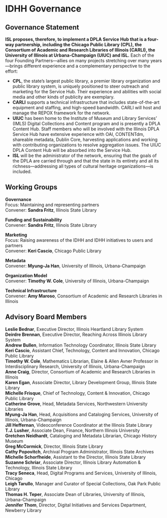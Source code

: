 # IDHH Governance

## Governance Statement

**ISL proposes, therefore, to implement a DPLA Service Hub that is a four-way partnership, including the Chicago Public Library (CPL), the Consortium of Academic and Research Libraries of Illinois (CARLI), the University of Illinois at Urbana-Champaign (UIUC) and ISL.** Each of the four Founding Partners—allies on many projects stretching over many years—brings different experience and a complementary perspective to the effort:
- **CPL**, the state’s largest public library, a premier library organization and public library system, is uniquely positioned to steer outreach and marketing for the Service Hub. Their experience and abilities with social media and other kinds of publicity are exemplary.
- **CARLI** supports a technical infrastructure that includes state-of-the-art equipment and staffing, and high-speed bandwidth. CARLI will host and manage the REPOX framework for the network.
- **UIUC** has been home to the Institute of Museum and Library Services’ (IMLS) Digital Collections and Content program and is presently a DPLA Content Hub. Staff members who will be involved with the Illinois DPLA Service Hub have extensive experience with OAI, CONTENTdm, shareable metadata, Dublin Core, harvesting applications and working with contributing organizations to resolve aggregation issues. The UIUC DPLA Content Hub will be absorbed into the Service Hub.
- **ISL** will be the administrator of the network, ensuring that the goals of the DPLA are carried through and that the state in its entirety and all its richness—addressing all types of cultural heritage organizations—is included.

## Working Groups

**Governance**  
Focus: Maintaining and representing partners  
Convener: **Sandra Fritz**, Illinois State Library

**Funding and Sustainability**  
Convener: **Sandra Fritz**, Illinois State Library

**Marketing**  
Focus: Raising awareness of the IDHH and IDHH initiatives to users and partners  
Convener: **Keri Cascio**, Chicago Public Library

**Metadata**  
Convener: **Myung-Ja Han**, University of Illinois, Urbana-Champaign

**Organization Model**  
Convener: **Timothy W. Cole**, University of Illinois, Urbana-Champaign

**Technical Infrastructure**  
Convener: **Amy Maroso**, Consortium of Academic and Research Libraries in Illinois

## Advisory Board Members

**Leslie Bednar**, Executive Director, Illinois Heartland Library System  
**Deirdre Brennan**, Executive Director, Reaching Across Illinois Library System  
**Andrew Bullen**, Information Technology Coordinator, Illinois State Library  
**Keri Cascio**, Assistant Chief, Technology, Content and Innovation, Chicago Public Library  
**Timothy W. Cole**, Mathematics Librarian, Elaine & Allen Avner Professor in Interdisciplinary Research, University of Illinois, Urbana-Champaign  
**Anne Craig**, Director, Consortium of Academic and Research Libraries in Illinois  
**Karen Egan**, Associate Director, Library Development Group, Illinois State Library  
**Michelle Frisque**, Chief of Technology, Content & Innovation, Chicago Public Library  
**Catherine Grove**, Head, Metadata Services, Northwestern University Libraries  
**Myung-Ja Han**, Head, Acquisitions and Cataloging Services, University of Illinois, Urbana-Champaign  
**Jill Heffernan**, Videoconference Coordinator at the Illinois State Library  
**T.J. Lusher**, Associate Dean, Finance, Northern Illinois University  
**Gretchen Neidhardt**, Cataloging and Metadata Librarian, Chicago History Museum  
**Greg McCormick**, Director, Illinois State Library  
**Cathy Popovitch**, Archival Program Administrator, Illinois State Archives  
**Michelle Schorfheide**, Assistant to the Director, Illinois State Library  
**Suzanne Schriar**, Associate Director, Illinois Library Automation & Technology, Illinois State Library  
**Tracy Seneca**, Head, Digital Programs and Services, University of Illinois, Chicago  
**Leigh Tarullo**, Manager and Curator of Special Collections, Oak Park Public Library  
**Thomas H. Teper**, Associate Dean of Libraries, University of Illinois, Urbana-Champaign  
**Jennifer Thom**, Director, Digital Initiatives and Services Department, Newberry Library
